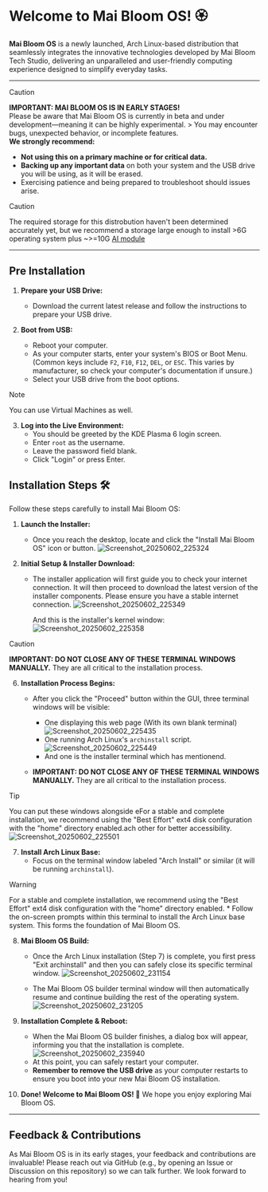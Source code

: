 # Welcome to Mai Bloom OS! 🏵

**Mai Bloom OS** is a newly launched, Arch Linux-based distribution that seamlessly integrates the innovative technologies developed by Mai Bloom Tech Studio, delivering an unparalleled and user-friendly computing experience designed to simplify everyday tasks. 

---

> [!CAUTION]
> **IMPORTANT: MAI BLOOM OS IS IN EARLY STAGES!**  
> Please be aware that Mai Bloom OS is currently in beta and under development—meaning it can be highly experimental. > You may encounter bugs, unexpected behavior, or incomplete features.  
> **We strongly recommend:**  
> - **Not using this on a primary machine or for critical data.**  
> - **Backing up any important data** on both your system and the USB drive you will be using, as it will be erased.  
> - Exercising patience and being prepared to troubleshoot should issues arise.

> [!CAUTION]
> The required storage for this distrobution haven't been determined accurately yet, but we recommend a storage large enough to install >6G operating system plus ~>=10G [AI module](https://github.com/maibloom/maibloom-aicore)

---
## Pre Installation

1.  **Prepare your USB Drive:**
    * Download the current latest release and follow the instructions to prepare your USB drive.

2.  **Boot from USB:**
    * Reboot your computer.
    * As your computer starts, enter your system's BIOS or Boot Menu. (Common keys include `F2`, `F10`, `F12`, `DEL`, or `ESC`. This varies by manufacturer, so check your computer's documentation if unsure.)
    * Select your USB drive from the boot options.

> [!NOTE]
> You can use Virtual Machines as well.

3.  **Log into the Live Environment:**
    * You should be greeted by the KDE Plasma 6 login screen.
    * Enter `root` as the username.
    * Leave the password field blank.
    * Click "Login" or press Enter.

## Installation Steps 🛠️

Follow these steps carefully to install Mai Bloom OS:

1.  **Launch the Installer:**
    * Once you reach the desktop, locate and click the "Install Mai Bloom OS" icon or button.
      ![Screenshot_20250602_225324](https://github.com/user-attachments/assets/977585fd-0719-4c23-98e1-759640dcdd40)

2.  **Initial Setup & Installer Download:**
    * The installer application will first guide you to check your internet connection. It will then proceed to download the latest version of the installer components. Please ensure you have a stable internet connection.
      ![Screenshot_20250602_225349](https://github.com/user-attachments/assets/77e68c85-cce0-4777-b80a-cbaecf21d168)

      And this is the installer's kernel window:
      ![Screenshot_20250602_225358](https://github.com/user-attachments/assets/eb7d61f7-5de0-4d1c-805d-2cc925a9970a)
> [!CAUTION]
> **IMPORTANT: DO NOT CLOSE ANY OF THESE TERMINAL WINDOWS MANUALLY.** They are all critical to the installation process.

6.  **Installation Process Begins:**
       * After you click the "Proceed" button within the GUI, three terminal windows will be visible:
          * One displaying this web page (With its own blank terminal)
            ![Screenshot_20250602_225435](https://github.com/user-attachments/assets/1fd978be-1a9a-48e4-85ac-02c874095e72)
          * One running Arch Linux's `archinstall` script.
            ![Screenshot_20250602_225449](https://github.com/user-attachments/assets/74528c6b-5fbd-4fc8-a061-64db4a3c4d6a)
          * And one is the installer terminal which has mentionend.
       
       * **IMPORTANT: DO NOT CLOSE ANY OF THESE TERMINAL WINDOWS MANUALLY.** They are all critical to the installation process.
  
> [!TIP]
> You can put these windows alongside eFor a stable and complete installation, we recommend using the "Best Effort" ext4 disk configuration with the "home" directory enabled.ach other for better accessibility.
> ![Screenshot_20250602_225501](https://github.com/user-attachments/assets/eedd6eaa-717c-48b5-914e-48e02b2bf388)

7.  **Install Arch Linux Base:**
    * Focus on the terminal window labeled "Arch Install" or similar (it will be running `archinstall`).
> [!WARNING]
> For a stable and complete installation, we recommend using the "Best Effort" ext4 disk configuration with the "home" directory enabled.
    * Follow the on-screen prompts within this terminal to install the Arch Linux base system. This forms the foundation of Mai Bloom OS.

8.  **Mai Bloom OS Build:**
    * Once the Arch Linux installation (Step 7) is complete, you first press "Exit archinstall" and then you can safely close its specific terminal window.
      ![Screenshot_20250602_231154](https://github.com/user-attachments/assets/8a9965a6-a4f9-4dca-9c9b-4bde23dca4a3)

    * The Mai Bloom OS builder terminal window will then automatically resume and continue building the rest of the operating system.
      ![Screenshot_20250602_231205](https://github.com/user-attachments/assets/86ac8f27-198d-459b-b44d-75f22155343d)


9.  **Installation Complete & Reboot:**
    * When the Mai Bloom OS builder finishes, a dialog box will appear, informing you that the installation is complete.
      ![Screenshot_20250602_235940](https://github.com/user-attachments/assets/92c059eb-2fe8-4198-acac-198a606b517a)
    * At this point, you can safely restart your computer.
    * **Remember to remove the USB drive** as your computer restarts to ensure you boot into your new Mai Bloom OS installation.

10. **Done! Welcome to Mai Bloom OS! 🎉**
    We hope you enjoy exploring Mai Bloom OS.

---

## Feedback & Contributions

As Mai Bloom OS is in its early stages, your feedback and contributions are invaluable! Please reach out via GitHub (e.g., by opening an Issue or Discussion on this repository) so we can talk further. We look forward to hearing from you!
